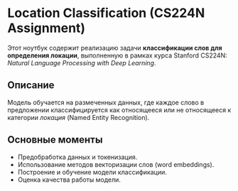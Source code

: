 # Location Classification (CS224N Assignment)

Этот ноутбук содержит реализацию задачи **классификации слов для определения локации**, выполненную в рамках курса Stanford CS224N: *Natural Language Processing with Deep Learning*.

## Описание

Модель обучается на размеченных данных, где каждое слово в предложении классифицируется как относящееся или не относящееся к категории *локация* (Named Entity Recognition).

## Основные моменты

* Предобработка данных и токенизация.
* Использование методов векторизации слов (word embeddings).
* Построение и обучение модели классификации.
* Оценка качества работы модели.

